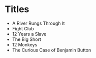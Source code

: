 # Titles

- A River Rungs Through It
- Fight Club
- 12 Years a Slave
- The Big Short
- 12 Monkeys
- The Curious Case of Benjamin Button
